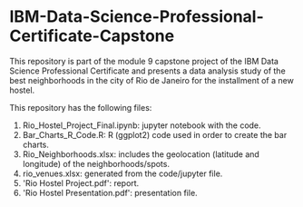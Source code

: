 # IBM-Data-Science-Professional-Certificate-Capstone

This repository is part of the module 9 capstone project of the IBM Data Science Professional Certificate and presents a data analysis study of the best neighborhoods in the city of Rio de Janeiro for the installment of a new hostel.

This repository has the following files:

1) Rio_Hostel_Project_Final.ipynb: jupyter notebook with the code.
2) Bar_Charts_R_Code.R: R (ggplot2) code used in order to create the bar charts.
3) Rio_Neighborhoods.xlsx:  includes the geolocation (latitude and longitude) of the neighborhoods/spots.
4) rio_venues.xlsx: generated from the code/jupyter file.
5) 'Rio Hostel Project.pdf': report.
6) 'Rio Hostel Presentation.pdf': presentation file.
